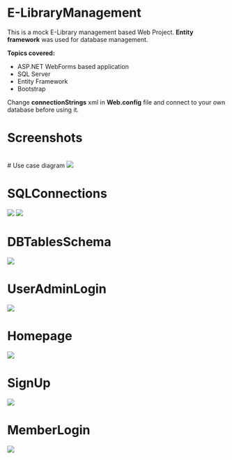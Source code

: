 # E-LibraryManagement
This is a mock E-Library management based Web Project. <strong>Entity framework</strong> was used for database management.
<p>
<strong>Topics covered:</strong>
<ul>
  <li>ASP.NET WebForms based application</li>
  <li>SQL Server</li>
  <li>Entity Framework</li>
  <li>Bootstrap</li>
</ul>
</p>

Change <strong>connectionStrings</strong> xml in <strong>Web.config</strong> file and connect to your own database before using it.

# Screenshots
<br>
# Use case diagram
<img src="https://user-images.githubusercontent.com/54875003/177016193-8e5c9ba6-ac56-4d4a-8439-df563cd73687.png">

# SQLConnections
<img src="https://user-images.githubusercontent.com/54875003/160283360-d1d3e451-0cf7-441b-8a21-f8e1bb9681e8.jpg">
<img src="https://user-images.githubusercontent.com/54875003/160283362-b8fb56f6-d7c8-4cf5-b9ac-c50fb6a49fb8.jpg">
<br>


# DBTablesSchema
<img src="https://user-images.githubusercontent.com/54875003/160283365-157a3de7-f3a0-42f1-8813-37b177b5175c.jpg">
<br>


# UserAdminLogin
<img src="https://user-images.githubusercontent.com/54875003/160283366-3fd54b23-c482-4228-beeb-cb6f149cf15a.jpg">




# Homepage
<img src="https://user-images.githubusercontent.com/54875003/160284012-907a21cc-7387-4979-93c0-a38b87bc6b20.jpg">
<br>


# SignUp
<img src="https://user-images.githubusercontent.com/54875003/160283995-19192811-51b4-49cc-b2e3-54d2c791fb2e.jpg">
<br>


# MemberLogin
<img src="https://user-images.githubusercontent.com/54875003/160283998-2d746119-1b99-4f1d-94a9-39bee96bcb6a.jpg">
<br>
